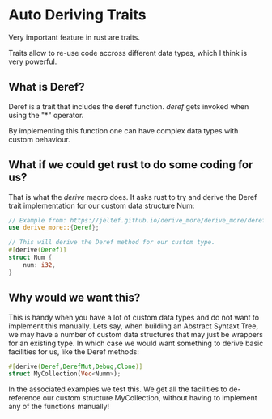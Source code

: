 # Auto Deriving Traits
Very important feature in rust are traits.

Traits allow to re-use code accross different data types, which I think is very powerful.

## What is Deref?
Deref is a trait that includes the deref function. *deref* gets invoked when using the "*" operator.

By implementing this function one can have complex data types with custom behaviour.

## What if we could get rust to do some coding for us?
That is what the *derive* macro does. It asks rust to try and derive the Deref trait implementation for our custom data structure Num:

```rust
// Example from: https://jeltef.github.io/derive_more/derive_more/deref.html
use derive_more::{Deref};

// This will derive the Deref method for our custom type.
#[derive(Deref)]
struct Num {
    num: i32,
}
```

## Why would we want this?
This is handy when you have a lot of custom data types and do not want to implement this manually. Lets say, when building an Abstract Syntaxt Tree, we may have a number of custom data structures that may just be wrappers for an existing type. In which case we would want something to derive basic facilities for us, like the Deref methods:

```rust
#[derive(Deref,DerefMut,Debug,Clone)]
struct MyCollection(Vec<Numm>);
```

In the associated examples we test this. We get all the facilities to de-reference our custom structure MyCollection, without having to implement any of the functions manually!
